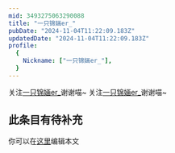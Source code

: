 ```yaml
---
mid: 3493275063290088
title: "一只锦婳er_"
pubDate: "2024-11-04T11:22:09.183Z"
updatedDate: "2024-11-04T11:22:09.183Z"
profile:
  {
    Nickname: ["一只锦婳er_"],
  }
---
```


关注[一只锦婳er_](https://space.bilibili.com/3493275063290088)谢谢喵~ 关注[一只锦婳er_](https://space.bilibili.com/3493275063290088)谢谢喵~

## 此条目有待补充
你可以在[这里](https://github.com/Yuhanawa/VTuber.ICU/edit/master/src/content/v/一只锦婳er_/index.md)编辑本文
